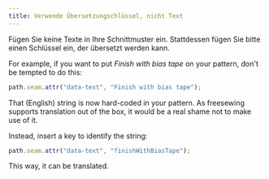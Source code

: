```yaml
---
title: Verwende Übersetzungschlüssel, nicht Text
---
```


Fügen Sie keine Texte in Ihre Schnittmuster ein. Stattdessen fügen Sie bitte einen Schlüssel ein, der übersetzt werden kann.

For example, if you want to put *Finish with bias tape* on your pattern, don't be tempted to do this:

```js
path.seam.attr("data-text", "Finish with bias tape");
```

That (English) string is now hard-coded in your pattern. As freesewing supports translation out of the box, it would be a real shame not to make use of it.

Instead, insert a key to identify the string:

```js
path.seam.attr("data-text", "finishWithBiasTape");
```

This way, it can be translated.

